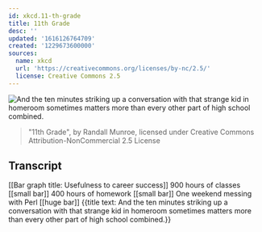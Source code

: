 ```yaml
---
id: xkcd.11-th-grade
title: 11th Grade
desc: ''
updated: '1616126764709'
created: '1229673600000'
sources:
  name: xkcd
  url: 'https://creativecommons.org/licenses/by-nc/2.5/'
  license: Creative Commons 2.5
---
```

![And the ten minutes striking up a conversation with that strange kid in homeroom sometimes matters more than every other part of high school combined.](https://imgs.xkcd.com/comics/11th_grade.png)
> "11th Grade", by Randall Munroe, licensed under Creative Commons Attribution-NonCommercial 2.5 License

## Transcript
[[Bar graph title: Usefulness to career success]]
900 hours of classes [[small bar]]
400 hours of homework [[small bar]]
One weekend messing with Perl [[huge bar]]
{{title text: And the ten minutes striking up a conversation with that strange kid in homeroom sometimes matters more than every other part of high school combined.}}
